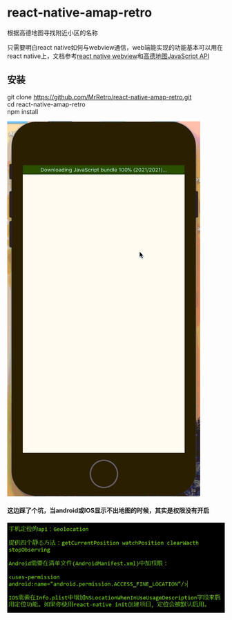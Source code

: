 ﻿# react-native-amap-retro
根据高德地图寻找附近小区的名称    

只需要明白react native如何与webview通信，web端能实现的功能基本可以用在react native上，文档参考[react native webview](https://reactnative.cn/docs/0.49/webview.html#content)和[高德地图JavaScript API](https://lbs.amap.com/api/javascript-api/summary/)

## 安装

git clone https://github.com/MrRetro/react-native-amap-retro.git    
cd react-native-amap-retro    
npm install    


![Image text](./gif.gif)
    
#### 这边踩了个坑，当android或IOS显示不出地图的时候，其实是权限没有开启
![Image text](./config.png)
